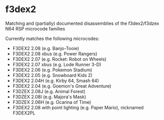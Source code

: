 # f3dex2
Matching and (partially) documented disassemblies of the f3dex2/f3dzex N64 RSP microcode families

Currently matches the following microcodes:
* F3DEX2 2.08  (e.g. Banjo-Tooie)
* F3DEX2 2.08 xbus (e.g. Power Rangers)
* F3DEX2 2.07  (e.g. Rocket: Robot on Wheels)
* F3DEX2 2.07 xbus (e.g. Lode Runner 3-D)
* F3DEX2 2.06 (e.g. Pokemon Stadium)
* F3DEX2 2.05 (e.g. Snowboard Kids 2)
* F3DEX2 2.04H (e.g. Kirby 64, Smash 64)
* F3DEX2 2.04 (e.g. Goemon's Great Adventure)
* F3DZEX 2.08J (e.g. Animal Forest)
* F3DZEX 2.08I (e.g. Majora's Mask)
* F3DZEX 2.06H (e.g. Ocarina of Time)
* F3DEX2 2.08 with point lighting (e.g. Paper Mario), nicknamed F3DEX2PL
